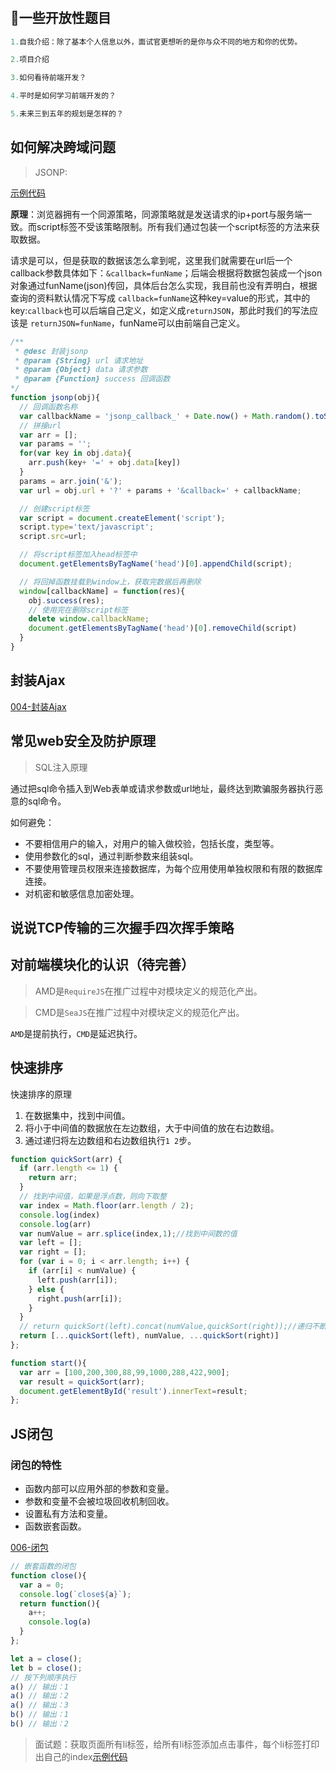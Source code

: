 # 
## **一些开放性题目**
```javascript
1.自我介绍：除了基本个人信息以外，面试官更想听的是你与众不同的地方和你的优势。

2.项目介绍

3.如何看待前端开发？

4.平时是如何学习前端开发的？

5.未来三到五年的规划是怎样的？
```
  
## **如何解决跨域问题**
>JSONP:

[示例代码](./example/004-jsonp跨域.html)

**原理**：浏览器拥有一个同源策略，同源策略就是发送请求的ip+port与服务端一致。而script标签不受该策略限制。所有我们通过包装一个script标签的方法来获取数据。

请求是可以，但是获取的数据该怎么拿到呢，这里我们就需要在url后一个callback参数具体如下：`&callback=funName`；后端会根据将数据包装成一个json对象通过funName(json)传回，具体后台怎么实现，我目前也没有弄明白，根据查询的资料默认情况下写成 `callback=funName`这种key=value的形式，其中的key:`callback`也可以后端自己定义，如定义成`returnJSON`，那此时我们的写法应该是 `returnJSON=funName`，funName可以由前端自己定义。
```js
/** 
 * @desc 封装jsonp
 * @param {String} url 请求地址
 * @param {Object} data 请求参数
 * @param {Function} success 回调函数
*/
function jsonp(obj){
  // 回调函数名称
  var callbackName = 'jsonp_callback_' + Date.now() + Math.random().toString().substr(2, 5);
  // 拼接url
  var arr = [];
  var params = '';
  for(var key in obj.data){
    arr.push(key+ '=' + obj.data[key])
  }
  params = arr.join('&');
  var url = obj.url + '?' + params + '&callback=' + callbackName;

  // 创建script标签
  var script = document.createElement('script');
  script.type='text/javascript';
  script.src=url;

  // 将script标签加入head标签中
  document.getElementsByTagName('head')[0].appendChild(script);

  // 将回掉函数挂载到window上，获取完数据后再删除
  window[callbackName] = function(res){
    obj.success(res);
    // 使用完在删除script标签
    delete window.callbackName;
    document.getElementsByTagName('head')[0].removeChild(script)
  }
}
```

## **封装Ajax**
[004-封装Ajax](./example/004-封装Ajax.html)

## **常见web安全及防护原理**
>SQL注入原理

通过把sql命令插入到Web表单或请求参数或url地址，最终达到欺骗服务器执行恶意的sql命令。

如何避免：
* 不要相信用户的输入，对用户的输入做校验，包括长度，类型等。
* 使用参数化的sql，通过判断参数来组装sql。
* 不要使用管理员权限来连接数据库，为每个应用使用单独权限和有限的数据库连接。
* 对机密和敏感信息加密处理。

## **说说TCP传输的三次握手四次挥手策略**

## **对前端模块化的认识**（待完善）
>AMD是`RequireJS`在推广过程中对模块定义的规范化产出。

>CMD是`SeaJS`在推广过程中对模块定义的规范化产出。

`AMD`是提前执行，`CMD`是延迟执行。

## **快速排序**
快速排序的原理

1. 在数据集中，找到中间值。 
2. 将小于中间值的数据放在左边数组，大于中间值的放在右边数组。
3. 通过递归将左边数组和右边数组执行`1 2`步。
```js
function quickSort(arr) {
  if (arr.length <= 1) {
    return arr;
  }
  // 找到中间值，如果是浮点数，则向下取整
  var index = Math.floor(arr.length / 2);
  console.log(index)
  console.log(arr)
  var numValue = arr.splice(index,1);//找到中间数的值
  var left = [];
  var right = [];
  for (var i = 0; i < arr.length; i++) {
    if (arr[i] < numValue) {
      left.push(arr[i]);
    } else {
      right.push(arr[i]);
    }
  }
  // return quickSort(left).concat(numValue,quickSort(right));//递归不断重复比较
  return [...quickSort(left), numValue, ...quickSort(right)]
};

function start(){
  var arr = [100,200,300,88,99,1000,288,422,900];
  var result = quickSort(arr);
  document.getElementById('result').innerText=result;
};
```

## **JS闭包**
### 闭包的特性
* 函数内部可以应用外部的参数和变量。
* 参数和变量不会被垃圾回收机制回收。
* 设置私有方法和变量。
* 函数嵌套函数。
  
[006-闭包](./example/006-闭包.html)
```js
// 嵌套函数的闭包
function close(){
  var a = 0;
  console.log(`close${a}`);
  return function(){
    a++;
    console.log(a)
  }
};

let a = close();
let b = close();
// 按下列顺序执行
a() // 输出：1
a() // 输出：2
a() // 输出：3
b() // 输出：1
b() // 输出：2

```
>面试题：获取页面所有li标签，给所有li标签添加点击事件，每个li标签打印出自己的index[示例代码](006-闭包.html)



















